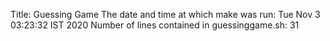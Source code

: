 Title: Guessing Game
The date and time at which make was run: Tue Nov 3 03:23:32 IST 2020
Number of lines contained in guessinggame.sh: 31